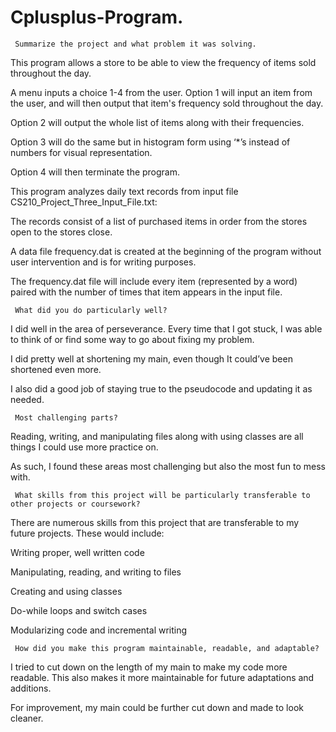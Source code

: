 # Cplusplus-Program.
     Summarize the project and what problem it was solving.

This program allows a store to be able to view the frequency of items sold throughout the day.

A menu inputs a choice 1-4 from the user. Option 1 will input an item from the user, and will then output that item's frequency sold throughout the day. 

Option 2 will output the whole list of items along with their frequencies. 

Option 3 will do the same but in histogram form using ‘*’s instead of numbers for visual representation. 

Option 4 will then terminate the program. 

This program analyzes daily text records from input file CS210_Project_Three_Input_File.txt: 

The records consist of a list of purchased items in order from the stores open to the stores close. 

A data file frequency.dat is created at the beginning of the program without user intervention and is for writing purposes. 

The frequency.dat file will include every item (represented by a word) paired with the number of times that item appears in the input file.


     What did you do particularly well?

I did well in the area of perseverance. Every time that I got stuck, I was able to think of or find some way to go about fixing my problem. 

I did pretty well at shortening my main, even though It could’ve been shortened even more. 

I also did a good job of staying true to the pseudocode and updating it as needed. 


     Most challenging parts?

Reading, writing, and manipulating files along with using classes are all things I could use more practice on. 

As such, I found these areas most challenging but also the most fun to mess with. 


     What skills from this project will be particularly transferable to other projects or coursework?

There are numerous skills from this project that are transferable to my future projects. These would include:

Writing proper, well written code

Manipulating, reading, and writing to files

Creating and using classes

Do-while loops and switch cases

Modularizing code and incremental writing


     How did you make this program maintainable, readable, and adaptable?
     

I tried to cut down on the length of my main to make my code more readable. This also makes it more maintainable for future adaptations and additions. 

For improvement, my main could be further cut down and made to look cleaner.

